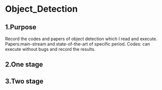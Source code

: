 # Object_Detection
## 1.Purpose
Record the codes and papers of object detection which I read and execute.
Papers:main-stream and state-of-the-art of specific period.
Codes: can execute without bugs and record the results.
## 2.One stage

## 3.Two stage




